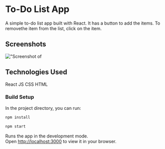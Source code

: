 # To-Do List App

A simple to-do list app built with React. It has a button to add the items. To removethe item from the list, click on the item.

## Screenshots

!["Screenshot of]()

## Technologies Used

React JS
CSS
HTML

### Build Setup
In the project directory, you can run:

```sh
npm install
```

```sh
npm start
```

Runs the app in the development mode.\
Open [http://localhost:3000](http://localhost:3000) to view it in your browser.

